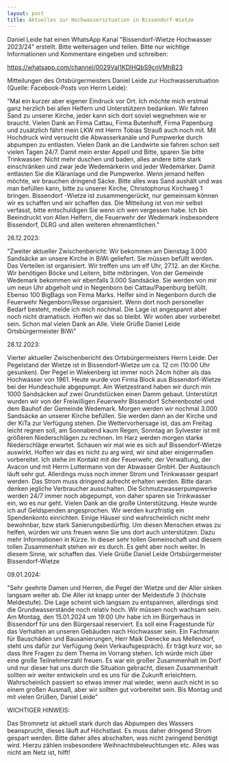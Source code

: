 ```yaml
---
layout: post
title: Aktuelles zur Hochwassersituation in Bissendorf-Wietze 
---
```


Daniel Leide hat einen WhatsApp Kanal "Bissendorf-Wietze Hochwasser 2023/24" erstellt. Bitte weitersagen und teilen. Bitte nur wichtige Informationen und Kommentare eingeben und schreiben:

https://whatsapp.com/channel/0029VaI1KDlHQbS9cnVMhB23

Mitteilungen des Ortsbürgermeisters Daniel Leide zur Hochwassersituation (Quelle: Facebook-Posts von Herrn Leide):

"Mal ein kurzer aber eigener Eindruck vor Ort. Ich möchte mich erstmal ganz herzlich bei allen Helfern und Unterstützern bedanken. Wir fahren Sand zu unserer Kirche, jeder kann sich dort soviel wegnehmen wie er braucht. Vielen Dank an Firma Cattau, Firma Butenhoff, Firma Papenburg und zusätzlich fährt mein LKW mit Herrn Tobias Strauß auch noch mit. 
Mit Hochdruck wird versucht die Abwasserkanäle und Pumpwerke durch abpumpen zu entlasten. Vielen Dank an die Landwirte sie fahren schon seit vielen Tagen 24/7. 
Damit mein erster Appell und Bitte, sparen Sie bitte Trinkwasser. Nicht mehr duschen und baden, alles andere bitte stark einschränken und zwar jede Wedemärkerin und jeder Wedemärker. Damit entlasten Sie die Kläranlage und die Pumpwerke. 
Wenn jemand helfen möchte, wir brauchen dringend Säcke. Bitte alles was Sand aushält und was man befüllen kann, bitte zu unserer Kirche, Christophorus Kirchweg 1 bringen. 
Bissendorf -Wietze ist zusammengerückt, nur gemeinsam können wir es schaffen und wir schaffen das. 
Die Mitteilung ist von mir selbst verfasst, bitte entschuldigen Sie wenn ich wen vergessen habe. Ich bin Beeindruckt von Allen Helfern, die Feuerwehr der Wedemark insbesondere Bissendorf, DLRG und allen weiteren ehrenamtlichen."

26.12.2023:

"Zweiter aktueller Zwischenbericht: 
Wir bekommen am Dienstag 3.000 Sandsäcke an unsere Kirche in BiWi geliefert. Sie müssen befüllt werden. Das Verteilen ist organisiert. 
Wir treffen uns um elf Uhr, 27.12. an der Kirche. 
Wir benötigen Böcke und Leitern, bitte mitbringen.
Von der Gemeinde Wedemark bekommen wir ebenfalls 3.000 Sandsäcke. Sie werden von mir um neun Uhr abgeholt und in Negenborn bei Cattau/Papenburg befüllt. Ebenso 100 BigBags von Firma Marks. Helfer sind in Negenborn durch die Feuerwehr Negenborn/Resse organisiert. Wenn dort noch personeller Bedarf besteht, melde ich mich nochmal.
Die Lage ist angespannt aber noch nicht dramatisch. Hoffen wir das so bleibt. Wir wollen aber vorbereitet sein. Schon mal vielen Dank an Alle.
Viele Grüße Daniel Leide 
Ortsbürgermeister BiWi"

28.12.2023:

Vierter aktueller Zwischenbericht des Ortsbürgermeisters Herrn Leide:
Der Pegelstand der Wietze ist in Bissendorf-Wietze um ca. 12 cm (10:00 Uhr gesunken).
Der Pegel in Wiekenberg ist immer noch 24cm höher als das Hochwasser von 1961.
Heute wurde von Firma Block aus Bissendorf-Wietze bei der Hundeschule abgepumpt.
Am Wietzestrand haben wir durch min 1000 Sandsäcken auf zwei Grundstücken einen Damm gebaut.
Unterstützt wurden wir von der Freiwilligen Feuerwehr Bissendorf Scherenbostel und dem Bauhof der Gemeinde Wedemark.
Morgen werden wir nochmal 3.000 Sandsäcke an unserer Kirche befüllen. Sie werden dann an der Kirche und der KiTa zur Verfügung stehen.
Die Wettervorhersage ist, das am Freitag leicht regnen soll, am Sonnabend kaum Regen, Sonntag an Sylvester ist mit größeren Niederschlägen zu rechnen. Im Harz werden morgen starke Niederschläge erwartet.
Schauen wir mal wie es sich auf Bissendorf-Wietze auswirkt. Hoffen wir das es nicht zu arg wird, wir sind aber einigermaßen vorbereitet. 
Ich stehe im Kontakt mit der Feuerwehr, der Verwaltung, der Avacon und mit Herrn Luttermann von der Abwasser GmbH. Der Austausch läuft sehr gut.
Allerdings muss noch immer Strom und Trinkwasser gespart werden. Das Strom muss dringend aufrecht erhalten werden. Bitte daran denken jegliche Verbraucher ausschalten. Die Schmutzwasserpumpwerke werden 24/7 immer noch abgepumpt, von daher sparen sie Trinkwasser ein, wo es nur geht. 
Vielen Dank an die große Unterstützung.
Heute wurde ich auf Geldspenden angesprochen. Wir werden kurzfristig ein Spendenkonto einrichten. Einige Häuser sind wahrscheinlich nicht mehr bewohnbar, bzw stark Sanierungsbedürftig. Um diesen Menschen etwas zu helfen, würden wir uns freuen wenn Sie uns dort auch unterstützen. Dazu mehr Informationen in Kürze.
In dieser sehr tollen Gemeinschaft und diesem tollen Zusammenhalt stehen wir es durch. Es geht aber noch weiter.
In diesem Sinne, wir schaffen das.
Viele Grüße Daniel Leide
Ortsbürgermeister Bissendorf-Wietze

09.01.2024:

"Sehr geehrte Damen und Herren, 
die Pegel der Wietze und der Aller sinken langsam weiter ab. Die Aller ist knapp unter der Meldestufe 3 (höchste Meldestufe). Die Lage scheint sich langsam zu entspannen, allerdings sind die Grundwasserstände noch relativ hoch. Wir müssen noch wachsam sein.
Am Montag, den 15.01.2024 um 19:00 Uhr habe  ich im Bürgerhaus in Bissendorf für uns den Bürgersaal reserviert. Es soll eine Fragestunde für das Verhalten an unseren Gebäuden nach Hochwasser sein. Ein Fachmann für Bauschäden und Bausanierungen, Herr Maik Denecke aus Mellendorf, steht uns dafür zur Verfügung (kein Verkaufsgespräch). Er trägt kurz vor, so dass Ihre Fragen zu dem Thema im Vorrang stehen. Ich würde mich über eine große Teilnehmerzahl freuen. 
Es war ein großer Zusammenhalt im Dorf und nur dieser hat uns durch die Situation gebracht, diesen Zusammenhalt sollten wir weiter entwickeln und es uns für die Zukunft erleichtern. Wahrscheinlich passiert so etwas immer mal wieder, wenn auch nicht in so einem großen Ausmaß, aber wir sollten gut vorbereitet sein. 
Bis Montag und mit vielen Grüßen, Daniel Leide"


WICHTIGER HINWEIS:

Das Stromnetz ist aktuell stark durch das Abpumpen des Wassers beansprucht, dieses läuft auf Höchstlast. Es muss daher dringend Strom gespart werden. Bitte daher alles abschalten, was nicht zwingend benötigt wird.
Hierzu zählen insbesondere Weihnachtsbeleuchtungen etc. Alles was nicht am Netz ist, hilft!
